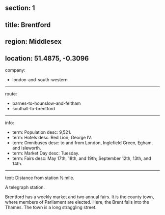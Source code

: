 section: 1
----
title: Brentford
----
region: Middlesex
----
location: 51.4875, -0.3096
----
company:
- london-and-south-western
----
route:
- barnes-to-hounslow-and-feltham
- southall-to-brentford
----
info:
- term: Population
  desc: 9,521.
- term: Hotels
  desc: Red Lion; George IV.
- term: Omnibuses
  desc: to and from London, Inglefield Green, Egham, and Isleworth.
- term: Market Day
  desc: Tuesday.
- term: Fairs
  desc: May 17th, 18th, and 19th; September 12th, 13th, and 14th.
----
text: Distance from station ½ mile.

A telegraph station.

Brentford has a weekly market and two annual fairs. It is the county town, where members of Parliament are elected. Here, the Brent falls into the Thames. The town is a long straggling street.
